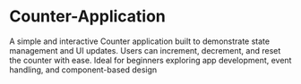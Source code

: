 # Counter-Application
A simple and interactive Counter application built to demonstrate state management and UI updates. Users can increment, decrement, and reset the counter with ease. Ideal for beginners exploring app development, event handling, and component-based design
